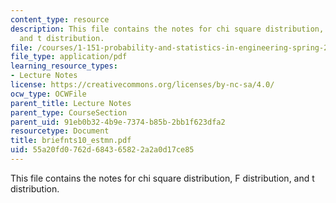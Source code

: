 ```yaml
---
content_type: resource
description: This file contains the notes for chi square distribution, F distribution,
  and t distribution.
file: /courses/1-151-probability-and-statistics-in-engineering-spring-2005/55a20fd0762d684365822a2a0d17ce85_briefnts10_estmn.pdf
file_type: application/pdf
learning_resource_types:
- Lecture Notes
license: https://creativecommons.org/licenses/by-nc-sa/4.0/
ocw_type: OCWFile
parent_title: Lecture Notes
parent_type: CourseSection
parent_uid: 91eb0b32-4b9e-7374-b85b-2bb1f623dfa2
resourcetype: Document
title: briefnts10_estmn.pdf
uid: 55a20fd0-762d-6843-6582-2a2a0d17ce85
---
```

This file contains the notes for chi square distribution, F distribution, and t distribution.
